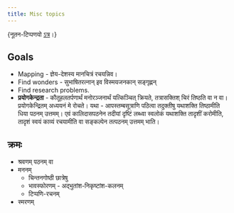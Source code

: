 ```yaml
---
title: Misc topics
---
```


{नूतन-टिप्पणयो [ऽत्र](https://checkvist.com/checklists/641547/tasks/29197530)।}


## Goals
- Mapping - ज्ञेय-देशस्य मानचित्रं रचयन्निव।
- Find wonders - सुभाषितरत्नान् इव विस्मयजनकान् सङ्गृह्णन्
- Find research problems.
- **प्रयोगकेन्द्रता** - कौतूहलतर्पणार्थं मनोरञ्जनार्थं यत्किञ्चित् क्रियते, तत्रासक्तिश् चिरं तिष्ठति वा न वा। प्रयोगकेन्द्रितम् अध्ययनं मे रोचते। यथा - आपस्तम्बसूत्राणि पठित्वा तदुक्तीषु यथाशक्ति तिष्ठामीति धिया पठनम् उत्तमम्। एवं कालिदासपठनेन तदीयां दृष्टिं लब्ध्वा स्वलोकं यथाशक्ति तादृशीं करोमीति, तादृशं स्वयं काव्यं रचयामीति वा सङ्कल्पेन तत्पठनम् उत्तमम् भाति।


## क्रमः
- श्रवणम् पठनम् वा
- मननम्
  - चिन्तनगोष्ठी छात्रेषु
  - भावस्फोरणम् - अद्भुतांश-निकृष्टांश-कलनम्
  - टिप्पणि-रचनम्
- स्मरणम्
